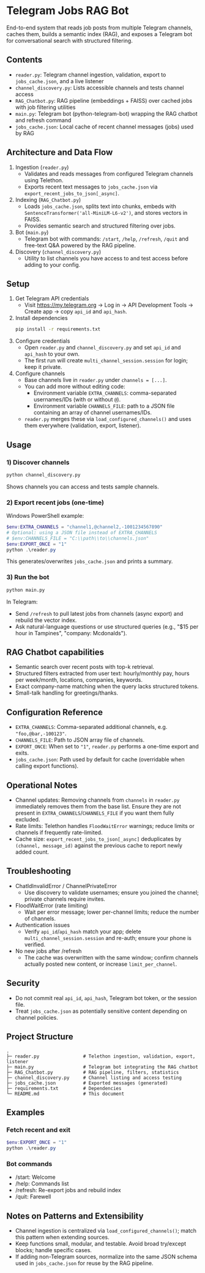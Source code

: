 # Telegram Jobs RAG Bot

End-to-end system that reads job posts from multiple Telegram channels, caches them, builds a semantic index (RAG), and exposes a Telegram bot for conversational search with structured filtering.

## Contents
- `reader.py`: Telegram channel ingestion, validation, export to `jobs_cache.json`, and a live listener
- `channel_discovery.py`: Lists accessible channels and tests channel access
- `RAG_Chatbot.py`: RAG pipeline (embeddings + FAISS) over cached jobs with job filtering utilities
- `main.py`: Telegram bot (python-telegram-bot) wrapping the RAG chatbot and refresh command
- `jobs_cache.json`: Local cache of recent channel messages (jobs) used by RAG

## Architecture and Data Flow
1. Ingestion (`reader.py`)
   - Validates and reads messages from configured Telegram channels using Telethon.
   - Exports recent text messages to `jobs_cache.json` via `export_recent_jobs_to_json[_async]`.
2. Indexing (`RAG_Chatbot.py`)
   - Loads `jobs_cache.json`, splits text into chunks, embeds with `SentenceTransformer('all-MiniLM-L6-v2')`, and stores vectors in FAISS.
   - Provides semantic search and structured filtering over jobs.
3. Bot (`main.py`)
   - Telegram bot with commands: `/start`, `/help`, `/refresh`, `/quit` and free-text Q&A powered by the RAG pipeline.
4. Discovery (`channel_discovery.py`)
   - Utility to list channels you have access to and test access before adding to your config.

## Setup
1. Get Telegram API credentials
   - Visit https://my.telegram.org → Log in → API Development Tools → Create app → copy `api_id` and `api_hash`.
2. Install dependencies
   ```bash
   pip install -r requirements.txt
   ```
3. Configure credentials
   - Open `reader.py` and `channel_discovery.py` and set `api_id` and `api_hash` to your own.
   - The first run will create `multi_channel_session.session` for login; keep it private.
4. Configure channels
   - Base channels live in `reader.py` under `channels = [...]`.
   - You can add more without editing code:
     - Environment variable `EXTRA_CHANNELS`: comma-separated usernames/IDs (with or without `@`).
     - Environment variable `CHANNELS_FILE`: path to a JSON file containing an array of channel usernames/IDs.
   - `reader.py` merges these via `load_configured_channels()` and uses them everywhere (validation, export, listener).

## Usage
### 1) Discover channels
```bash
python channel_discovery.py
```
Shows channels you can access and tests sample channels.

### 2) Export recent jobs (one-time)
Windows PowerShell example:
```powershell
$env:EXTRA_CHANNELS = "channel1,@channel2,-1001234567890"
# Optional: using a JSON file instead of EXTRA_CHANNELS
# $env:CHANNELS_FILE = "C:\\path\\to\\channels.json"
$env:EXPORT_ONCE = "1"
python .\reader.py
```
This generates/overwrites `jobs_cache.json` and prints a summary.

### 3) Run the bot
```bash
python main.py
```
In Telegram:
- Send `/refresh` to pull latest jobs from channels (async export) and rebuild the vector index.
- Ask natural-language questions or use structured queries (e.g., "$15 per hour in Tampines", "company: Mcdonalds").

## RAG Chatbot capabilities
- Semantic search over recent posts with top-k retrieval.
- Structured filters extracted from user text: hourly/monthly pay, hours per week/month, locations, companies, keywords.
- Exact company-name matching when the query lacks structured tokens.
- Small-talk handling for greetings/thanks.

## Configuration Reference
- `EXTRA_CHANNELS`: Comma-separated additional channels, e.g. `"foo,@bar,-100123"`.
- `CHANNELS_FILE`: Path to JSON array file of channels.
- `EXPORT_ONCE`: When set to `"1"`, `reader.py` performs a one-time export and exits.
- `jobs_cache.json`: Path used by default for cache (overridable when calling export functions).

## Operational Notes
- Channel updates: Removing channels from `channels` in `reader.py` immediately removes them from the base list. Ensure they are not present in `EXTRA_CHANNELS`/`CHANNELS_FILE` if you want them fully excluded.
- Rate limits: Telethon handles `FloodWaitError` warnings; reduce limits or channels if frequently rate-limited.
- Cache size: `export_recent_jobs_to_json[_async]` deduplicates by `(channel, message_id)` against the previous cache to report newly added count.

## Troubleshooting
- ChatIdInvalidError / ChannelPrivateError
  - Use discovery to validate usernames; ensure you joined the channel; private channels require invites.
- FloodWaitError (rate limiting)
  - Wait per error message; lower per-channel limits; reduce the number of channels.
- Authentication issues
  - Verify `api_id`/`api_hash` match your app; delete `multi_channel_session.session` and re-auth; ensure your phone is verified.
- No new jobs after /refresh
  - The cache was overwritten with the same window; confirm channels actually posted new content, or increase `limit_per_channel`.

## Security
- Do not commit real `api_id`, `api_hash`, Telegram bot token, or the session file.
- Treat `jobs_cache.json` as potentially sensitive content depending on channel policies.

## Project Structure
```
.
├─ reader.py                # Telethon ingestion, validation, export, listener
├─ main.py                  # Telegram bot integrating the RAG chatbot
├─ RAG_Chatbot.py           # RAG pipeline, filters, statistics
├─ channel_discovery.py     # Channel listing and access testing
├─ jobs_cache.json          # Exported messages (generated)
├─ requirements.txt         # Dependencies
└─ README.md                # This document
```

## Examples
### Fetch recent and exit
```powershell
$env:EXPORT_ONCE = "1"
python .\reader.py
```

### Bot commands
- /start: Welcome
- /help: Commands list
- /refresh: Re-export jobs and rebuild index
- /quit: Farewell

## Notes on Patterns and Extensibility
- Channel ingestion is centralized via `load_configured_channels()`; match this pattern when extending sources.
- Keep functions small, modular, and testable. Avoid broad try/except blocks; handle specific cases.
- If adding non-Telegram sources, normalize into the same JSON schema used in `jobs_cache.json` for reuse by the RAG pipeline.
